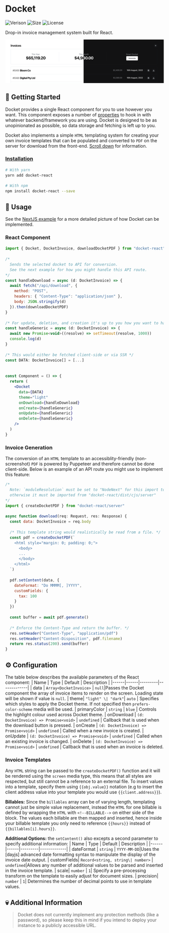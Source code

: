 # Docket

![Verison](https://img.shields.io/npm/v/docket-react)
![Size](https://img.shields.io/bundlephobia/minzip/docket-react)
![License](https://img.shields.io/npm/l/docket-react)

Drop-in invoice management system built for React.

![Cover Photo](https://raw.githubusercontent.com/robbiesymonds/Docket/master/snapshot.png)

## 🚀 Getting Started
Docket provides a single React component for you to use however you want. This component exposes a number of [properties](#⚙️-configuration) to hook in with whatever backend/framework you are using. Docket is designed to be as unopinionated as possible, so data storage and fetching is left up to you.

Docket also implements a simple `HTML` templating system for creating your own invoice templates that can be populated and converted to `PDF` on the server for download from the front-end. [Scroll down](#invoice-generation) for information.

### [Installation](https://www.npmjs.com/package/docket-react)
```bash
# With yarn
yarn add docket-react

# With npm
npm install docket-react --save
```

## 💾 Usage
See the [NextJS example](https://github.com/robbiesymonds/Docket/tree/main/examples/next-js) for a more detailed picture of how Docket can be implemented.
### React Component
```jsx
import { Docket, DocketInvoice, downloadDocketPDF } from "docket-react"

/*
  Sends the selected docket to API for conversion. 
  See the next example for how you might handle this API route.
*/
const handleDownload = async (d: DocketInvoice) => {
  await fetch("/api/download", {
    method: "POST",
    headers: { "Content-Type": "application/json" },
    body: JSON.stringify(d)
  }).then(downloadDocketPDF)
}

/* For update, deletion, and creation it's up to you how you want to handle this! */
const handleGeneric = async (d: DocketInvoice) => {
  await new Promise<void>((resolve) => setTimeout(resolve, 1000))
  console.log(d)
}

/* This would either be fetched client-side or via SSR */
const DATA: DocketInvoice[] = [...]


const Component = () => {
  return (
    <Docket
      data={DATA}
      theme="light"
      onDownload={handleDownload}
      onCreate={handleGeneric}
      onUpdate={handleGeneric}
      onDelete={handleGeneric}
    />
  )
}
```


### Invoice Generation
The conversion of an `HTML` template to an accessiblity-friendly (non-screenshot) `PDF` is powered by Puppeteer and therefore cannot be done client-side. Below is an example of an API route you might use to implement this feature:
```js
/*
  Note: `moduleResolution` must be set to "NodeNext" for this import to work,
  otherwise it must be imported from "docket-react/dist/cjs/server"
*/ 
import { createDocketPDF } from "docket-react/server"

async function download(req: Request, res: Response) {
  const data: DocketInvoice = req.body
  
  /* This template string would realistically be read from a file. */
  const pdf = createDocketPDF(`
    <html style="margin: 0; padding: 0;">
      <body>
      ...
      </body>
    </html>
  `)

  pdf.setContent(data, {
    dateFormat: "Do MMMM[, ]YYYY",
    customFields: {
      tax: 100
    }
  })

  const buffer = await pdf.generate()

  /* Enforce the Content-Type and return the buffer. */
  res.setHeader("Content-Type", "application/pdf")
  res.setHeader("Content-Disposition", pdf.filename)
  return res.status(200).send(buffer)
}
```

## ⚙️ Configuration
The table below describes the available parameters of the React component:
| Name | Type | Default | Description |
|------|------|---------|-------------|
| data | `Array<DocketInvoice>` | `null`|Passes the Docket component the array of invoice items to render on the screen. Loading state will be shown if value is `null`.
| theme| `"light" \| "dark"`| `auto` | Specifies which styles to apply the Docket theme. If not specified then `prefers-color-scheme` media will be used.
| primaryColor | `string` | `blue` | Controls the highlight colour used across Docket theme.
| onDownload | `(d: DocketInvoice) => Promise<void>` | `undefined` | Callback that is used when the download button is pressed.
| onCreate | `(d: DocketInvoice) => Promise<void>` | `undefined` | Called when a new invoice is created.
| onUpdate | `(d: DocketInvoice) => Promise<void>` | `undefined` | Called when an existing invoice is changed.
| onDelete | `(d: DocketInvoice) => Promise<void>` | `undefined` | Callback that is used when an invoice is deleted.

### Invoice Templates
Any `HTML` string can be passed to the `createDocketPDF()` function and it will be rendered using the `screen` media type, this means that all styles are respected, but still cannot be a reference to an external file. To insert values into a template, specify them using `{{obj.value}}` notation (e.g to insert the client address value into your template you would use `{{client.address}}`).

**Billables:**
Since the `billables` array can be of varying length, templating cannot just be simple value replacement, instead the `HTML` for one billable is defined by wrapping the `HTML` with `<!--BILLABLE-->` on either side of the block. The values each billable are then mapped and inserted, hence inside your billable template you only need to reference `{{hours}}` instead of `{{billables[i].hours}}`.

**Additional Options:** the `setContent()` also excepts a second parameter to specify additional information:
| Name | Type | Default | Description |
|------|------|---------|-------------|
| dateFormat | `string` | `YYYY-MM-DD`|Uses the [dayjs] advanced date formatting syntax to manipulate the display of the invoice date output.
| customFields| `Record<string, string\| number>` | `undefined`|Allows any number of additional values to be parsed and inserted in the invoice template.
| scale| `number` | `1`| Specify a pre-processing transform on the template to easily adjust for document sizes.
| precision| `number` | `1`| Determines the number of decimal points to use in template values.

## 💀 Additional Information
>Docket does not currently implement any protection methods (like a password), so please keep this in mind if you intend to deploy your instance to a publicly accessible URL.